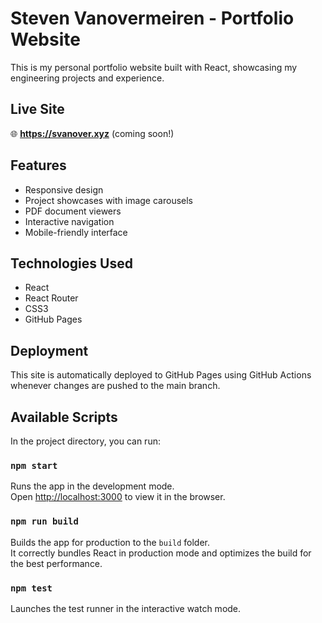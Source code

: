 # Steven Vanovermeiren - Portfolio Website

This is my personal portfolio website built with React, showcasing my engineering projects and experience.

## Live Site
🌐 **https://svanover.xyz** (coming soon!)

## Features
- Responsive design
- Project showcases with image carousels
- PDF document viewers
- Interactive navigation
- Mobile-friendly interface

## Technologies Used
- React
- React Router
- CSS3
- GitHub Pages

## Deployment
This site is automatically deployed to GitHub Pages using GitHub Actions whenever changes are pushed to the main branch.

## Available Scripts

In the project directory, you can run:

### `npm start`

Runs the app in the development mode.\
Open [http://localhost:3000](http://localhost:3000) to view it in the browser.

### `npm run build`

Builds the app for production to the `build` folder.\
It correctly bundles React in production mode and optimizes the build for the best performance.

### `npm test`

Launches the test runner in the interactive watch mode.